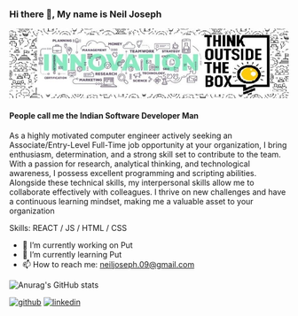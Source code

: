 ### Hi there 👋, My name is Neil Joseph

![People call me the Indian Software Developer Man](https://github.com/NeilJoseph019/NeilJoseph019/blob/main/1637454535804.jpg)

#### People call me the Indian Software Developer Man

As a highly motivated computer engineer actively seeking an Associate/Entry-Level Full-Time job opportunity at your
organization, I bring enthusiasm, determination, and a strong skill set to contribute to the team. With a passion for
research, analytical thinking, and technological awareness, I possess excellent programming and scripting abilities.
Alongside these technical skills, my interpersonal skills allow me to collaborate effectively with colleagues. I thrive on
new challenges and have a continuous learning mindset, making me a valuable asset to your organization

Skills: REACT / JS / HTML / CSS

- 🔭 I’m currently working on Put 
- 🌱 I’m currently learning Put 
- 📫 How to reach me: neiljoseph.09@gmail.com 

![Anurag's GitHub stats](https://github-readme-stats.vercel.app/api?username=anuraghazra&show_icons=true)

[<img src='https://cdn.jsdelivr.net/npm/simple-icons@3.0.1/icons/github.svg' alt='github' height='40'>](https://github.com/https://github.com/NeilJoseph019)  [<img src='https://cdn.jsdelivr.net/npm/simple-icons@3.0.1/icons/linkedin.svg' alt='linkedin' height='40'>](https://www.linkedin.com/in/https://www.linkedin.com/in/neil-joseph2020//)  


